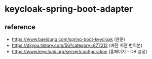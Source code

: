 # keycloak-spring-boot-adapter

## reference

- https://www.baeldung.com/spring-boot-keycloak (원문)
- https://dkyou.tistory.com/56?category=877212 (예전 버전 번역본)
- https://www.keycloak.org/server/configuration (홈페이지 - DB 설정)
